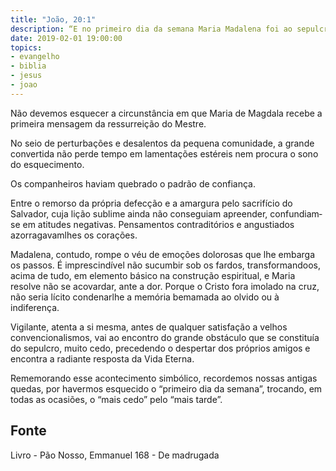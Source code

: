 ```yaml
---
title: "João, 20:1"
description: “E no primeiro dia da semana Maria Madalena foi ao sepulcro, de madrugada, sendo ainda escuro, e viu a pedra removida do sepulcro.”
date: 2019-02-01 19:00:00
topics: 
- evangelho
- biblia
- jesus
- joao
---
```


Não devemos esquecer a circunstância em que Maria de Magdala recebe a
primeira mensagem da ressurreição do Mestre.

No seio de perturbações e desalentos da pequena comunidade, a grande
convertida não perde tempo em lamentações estéreis nem procura o sono do
esquecimento.

Os companheiros haviam quebrado o padrão de confiança.

Entre o remorso da própria defecção e a amargura pelo sacrifício do
Salvador, cuja lição sublime ainda não conseguiam apreender, confundiam­se em
atitudes negativas. Pensamentos contraditórios e angustiados azorragavam­lhes os
corações.

Madalena, contudo, rompe o véu de emoções dolorosas que lhe embarga os
passos. É imprescindível não sucumbir sob os fardos, transformando­os, acima de
tudo, em elemento básico na construção espiritual, e Maria resolve não se acovardar,
ante a dor. Porque o Cristo fora imolado na cruz, não seria lícito condenar­lhe a
memória bem­amada ao olvido ou à indiferença.

Vigilante, atenta a si mesma, antes de qualquer satisfação a velhos
convencionalismos, vai ao encontro do grande obstáculo que se constituía do
sepulcro, muito cedo, precedendo o despertar dos próprios amigos e encontra a
radiante resposta da Vida Eterna.

Rememorando esse acontecimento simbólico, recordemos nossas antigas
quedas, por havermos esquecido o “primeiro dia da semana”, trocando, em todas as
ocasiões, o “mais cedo” pelo “mais tarde”.



## Fonte
Livro - Pão Nosso, Emmanuel
168 - De madrugada
